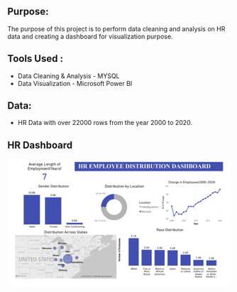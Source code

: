 ## Purpose: 

The purpose of this project is to perform data cleaning and analysis on HR data and creating a dashboard for visualization purpose.

## Tools Used :

- Data Cleaning & Analysis - MYSQL
- Data Visualization - Microsoft Power BI

## Data:

-  HR Data with over 22000 rows from the year 2000 to 2020.

## HR Dashboard

![](images/hr_dashboard.png)





